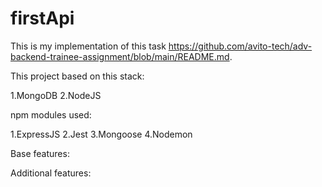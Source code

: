 # firstApi
This is my implementation of this task https://github.com/avito-tech/adv-backend-trainee-assignment/blob/main/README.md.

This project based on this stack:

1.MongoDB
2.NodeJS

npm modules used:

1.ExpressJS
2.Jest
3.Mongoose
4.Nodemon

Base features:

Additional features:
